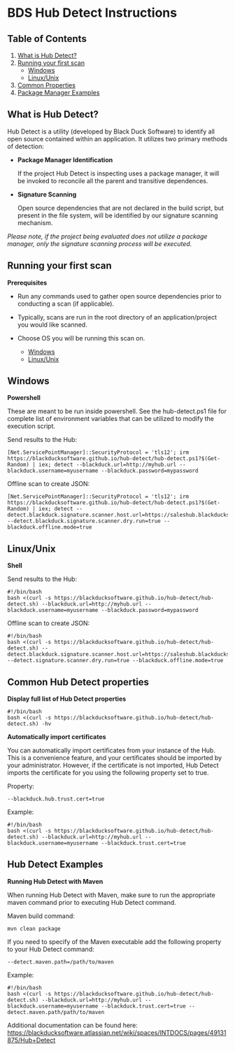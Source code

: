 # BDS Hub Detect Instructions

## Table of Contents

1. [What is Hub Detect?](#whatisdetect)
1. [Running your first scan](#firstscan)
	* [Windows](#windows)
	* [Linux/Unix](#linux)
1. [Common Properties](#common)
1. [Package Manager Examples](#examples)


## What is Hub Detect? 
<a name="whatisdetect"></a>

Hub Detect is a utility (developed by Black Duck Software) to identify all open source contained within an application. It utilizes two primary methods of detection:

* **Package Manager Identification**

	If the project Hub Detect is inspecting uses a package manager, it will be invoked to reconcile all the parent and transitive dependences. 

* **Signature Scanning**

	Open source dependencies that are not declared in the build script, but present in the file system, will be identified by our signature scanning mechanism.

_Please note, if the project being evaluated does not utilize a package manager, only the signature scanning process will be executed._


## Running your first scan
<a name="firstscan"></a>


**Prerequisites**

* Run any commands used to gather open source dependencies prior to conducting a scan (if applicable).
* Typically, scans are run in the root directory of an application/project you would like scanned.
* Choose OS you will be running this scan on.

    * [Windows](#windows)
    * [Linux/Unix](#linux)




## Windows

<a name="windows"></a>

**Powershell**

These are meant to be run inside powershell. See the hub-detect.ps1 file for complete list of environment variables that can be utilized to modify the execution script.

Send results to the Hub:

```
[Net.ServicePointManager]::SecurityProtocol = 'tls12'; irm https://blackducksoftware.github.io/hub-detect/hub-detect.ps1?$(Get-Random) | iex; detect --blackduck.url=http://myhub.url --blackduck.username=myusername --blackduck.password=mypassword
```


Offline scan to create JSON:

```
[Net.ServicePointManager]::SecurityProtocol = 'tls12'; irm https://blackducksoftware.github.io/hub-detect/hub-detect.ps1?$(Get-Random) | iex; detect --detect.blackduck.signature.scanner.host.url=https://saleshub.blackducksoftware.com --detect.blackduck.signature.scanner.dry.run=true --blackduck.offline.mode=true
```

## Linux/Unix

<a name="linux"></a>

**Shell**

Send results to the Hub:

```
#!/bin/bash
bash <(curl -s https://blackducksoftware.github.io/hub-detect/hub-detect.sh) --blackduck.url=http://myhub.url --blackduck.username=myusername --blackduck.password=mypassword
```

Offline scan to create JSON:

```
#!/bin/bash
bash <(curl -s https://blackducksoftware.github.io/hub-detect/hub-detect.sh) --detect.blackduck.signature.scanner.host.url=https://saleshub.blackducksoftware.com --detect.signature.scanner.dry.run=true --blackduck.offline.mode=true
```

## Common Hub Detect properties

<a name="common"></a>

**Display full list of Hub Detect properties**

```
#!/bin/bash
bash <(curl -s https://blackducksoftware.github.io/hub-detect/hub-detect.sh) -hv
```

**Automatically import certificates**

You can automatically import certificates from your instance of the Hub. This is a convenience feature, and your certificates should be imported by your administrator. However, if the certificate is not imported, Hub Detect imports the certificate for you using the following property set to true.


Property: 

```
--blackduck.hub.trust.cert=true
```

Example:

```
#!/bin/bash
bash <(curl -s https://blackducksoftware.github.io/hub-detect/hub-detect.sh) --blackduck.url=http://myhub.url --blackduck.username=myusername --blackduck.trust.cert=true
```

## Hub Detect Examples

<a name="examples"></a>

**Running Hub Detect with Maven**

When running Hub Detect with Maven, make sure to run the appropriate maven command prior to executing Hub Detect command.

Maven build command:

```
mvn clean package
```

If you need to specify of the Maven executable add the following property to your Hub Detect command:

```
--detect.maven.path=/path/to/maven
``` 

Example:

```
#!/bin/bash
bash <(curl -s https://blackducksoftware.github.io/hub-detect/hub-detect.sh) --blackduck.url=http://myhub.url --blackduck.username=myusername --blackduck.trust.cert=true --detect.maven.path/path/to/maven
```


Additional documentation can be found here: https://blackducksoftware.atlassian.net/wiki/spaces/INTDOCS/pages/49131875/Hub+Detect
